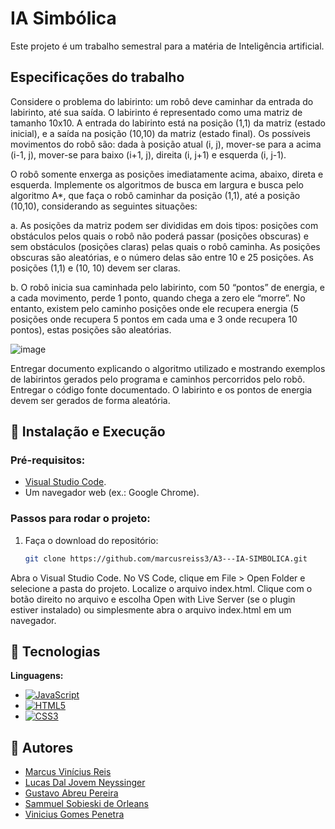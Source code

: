 # IA Simbólica
Este projeto é um trabalho semestral para a matéria de Inteligência artificial.

## Especificações do trabalho
Considere o problema do labirinto: um robô deve caminhar da entrada do labirinto, até sua saída. O labirinto é representado como uma matriz de tamanho 10x10.
A entrada do labirinto está na posição (1,1) da matriz (estado inicial), e a saída na posição (10,10) da matriz (estado final). Os possíveis movimentos do robô são: dada à posição atual (i, j), mover-se para a acima (i-1, j), mover-se para baixo (i+1, j), direita (i, j+1) e esquerda (i, j-1).

O robô somente enxerga as posições imediatamente acima, abaixo, direta e esquerda. Implemente os algoritmos de busca em largura e busca pelo algoritmo A*, que faça o robô caminhar da posição (1,1), até a posição (10,10), considerando as seguintes situações:

a. As posições da matriz podem ser divididas em dois tipos: posições com obstáculos
pelos quais o robô não poderá passar (posições obscuras) e sem obstáculos (posições
claras) pelas quais o robô caminha. As posições obscuras são aleatórias, e o número
delas são entre 10 e 25 posições. As posições (1,1) e (10, 10) devem ser claras.

b. O robô inicia sua caminhada pelo labirinto, com 50 “pontos” de energia, e a cada
movimento, perde 1 ponto, quando chega a zero ele “morre”. No entanto, existem
pelo caminho posições onde ele recupera energia (5 posições onde recupera 5 pontos
em cada uma e 3 onde recupera 10 pontos), estas posições são aleatórias. 

![image](https://github.com/user-attachments/assets/fd5b50fa-eeca-4b34-bf89-c90f74cfc058)

Entregar documento explicando o algoritmo utilizado e mostrando exemplos de labirintos
gerados pelo programa e caminhos percorridos pelo robô. Entregar o código fonte
documentado. O labirinto e os pontos de energia devem ser gerados de forma aleatória. 


## 🚀 Instalação e Execução  
### **Pré-requisitos:**  
- [Visual Studio Code](https://code.visualstudio.com/).  
- Um navegador web (ex.: Google Chrome).  

### **Passos para rodar o projeto:**  
1. Faça o download do repositório:  
   ```bash
   git clone https://github.com/marcusreiss3/A3---IA-SIMBOLICA.git
   
Abra o Visual Studio Code.
No VS Code, clique em File > Open Folder e selecione a pasta do projeto.
Localize o arquivo index.html.
Clique com o botão direito no arquivo e escolha Open with Live Server (se o plugin estiver instalado) ou simplesmente abra o arquivo index.html em um navegador.

## 🔧 Tecnologias

**Linguagens:**
  - [![JavaScript](https://img.shields.io/badge/JavaScript-F7DF1E?style=for-the-badge&logo=javascript&logoColor=black)](https://developer.mozilla.org/en-US/docs/Web/JavaScript)  
  - [![HTML5](https://img.shields.io/badge/HTML5-E34F26?style=for-the-badge&logo=html5&logoColor=white)](https://developer.mozilla.org/en-US/docs/Web/HTML)  
  - [![CSS3](https://img.shields.io/badge/CSS3-1572B6?style=for-the-badge&logo=css3&logoColor=white)](https://developer.mozilla.org/en-US/docs/Web/CSS)

## 👥 Autores

- [Marcus Vinícius Reis](https://github.com/marcusreiss3)
- [Lucas Dal Jovem Neyssinger](https://github.com/lucasdaljovem)
- [Gustavo Abreu Pereira](https://github.com/GustavoAbreuuu)
- [Sammuel Sobieski de Orleans](https://github.com/Bochica21)
- [Vinicius Gomes Penetra](https://github.com/penetraz)
